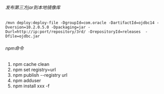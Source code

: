 ###### 发布第三方jar到本地镜像库
```
/mvn deploy:deploy-file -DgroupId=com.oracle -DartifactId=ojdbc14 -Dversion=10.2.0.5.0 -Dpackaging=jar -Durl=http://ip:port/repository/3rd/ -DrepositoryId=releases  -Dfile=ojdbc.jar 

``` 

###### npm命令
1. npm cache clean
2. npm set registry=url
3. npm publish --registry url
4. npm adduser
5. npm install xxx -f
